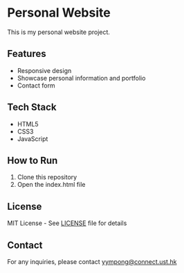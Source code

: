 # Personal Website

This is my personal website project.

## Features

- Responsive design
- Showcase personal information and portfolio
- Contact form

## Tech Stack

- HTML5
- CSS3 
- JavaScript

## How to Run

1. Clone this repository
2. Open the index.html file

## License

MIT License - See [LICENSE](LICENSE) file for details

## Contact

For any inquiries, please contact [yympong@connect.ust.hk](mailto:yympong@connect.ust.hk)

